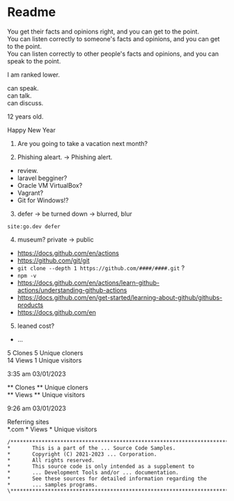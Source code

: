 # Readme

You get their facts and opinions right, and you can get to the point. \
You can listen correctly to someone's facts and opinions, and you can get to the point.\
You can listen correctly to other people's facts and opinions, and you can speak to the point.

I am ranked lower.

can speak.\
can talk.\
can discuss.

12 years old.

Happy New Year

1. Are you going to take a vacation next month?

2. Phishing aleart. -> Phishing alert.

- review.
- laravel begginer?
- Oracle VM VirtualBox?
- Vagrant?
- Git for Windows!?

3. defer -> be turned down -> blurred, blur
```
site:go.dev defer
```

4. museum? private -> public 
- https://docs.github.com/en/actions
- https://github.com/git/git
- `git clone --depth 1 https://github.com/####/####.git` ?
- `npm -v`
- https://docs.github.com/en/actions/learn-github-actions/understanding-github-actions
- https://docs.github.com/en/get-started/learning-about-github/githubs-products
- https://docs.github.com/en

5. leaned cost?
- ...



5 Clones 5 Unique cloners\
14 Views 1 Unique visitors

3:35 am 03/01/2023

** Clones ** Unique cloners\
** Views ** Unique visitors

9:26 am 03/01/2023

Referring sites\
*.com	* Views	* Unique visitors
 
```
/******************************************************************************\
*       This is a part of the ... Source Code Samples.
*       Copyright (C) 2021-2023 ... Corporation.
*       All rights reserved.
*       This source code is only intended as a supplement to
*       ... Development Tools and/or ... documentation.
*       See these sources for detailed information regarding the
*       ... samples programs.
\******************************************************************************/
```
